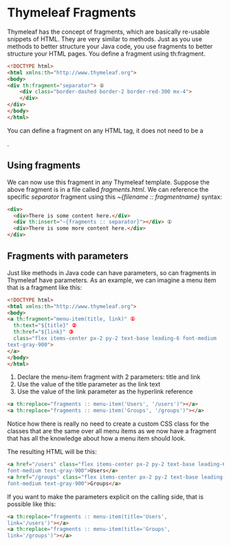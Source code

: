 # Thymeleaf Fragments

Thymeleaf has the concept of fragments, which are basically re-usable snippets of HTML. They are
very similar to methods. Just as you use methods to better structure your Java code, you use
fragments to better structure your HTML pages.
You define a fragment using th:fragment.

```html
<!DOCTYPE html>
<html xmlns:th="http://www.thymeleaf.org">
<body>
<div th:fragment="separator"> ①
    <div class="border-dashed border-2 border-red-300 mx-4">
    </div>
</div>
</body>
</html>
```

You can define a fragment on any HTML tag, it does not need to be a <div>.

## Using fragments

We can now use this fragment in any Thymeleaf template. Suppose the above fragment is in a file
called _fragments.html_. We can reference the specific _separator_ fragment using this _~{filename
:: fragmentname}_ syntax:

```html
<div>
  <div>There is some content here.</div>
  <div th:insert="~{fragments :: separator}"></div> ①
  <div>There is some more content here.</div>
</div>
```

## Fragments with parameters

Just like methods in Java code can have parameters, so can fragments in Thymeleaf have parameters.
As an example, we can imagine a menu item that is a fragment like this:

```html
<!DOCTYPE html>
<html xmlns:th="http://www.thymeleaf.org">
<body>
<a th:fragment="menu-item(title, link)" ①
  th:text="${title}" ②
  th:href="${link}" ③
  class="flex items-center px-2 py-2 text-base leading-6 font-medium
text-gray-900">
</a>
</body>
</html>
```

1. Declare the menu-item fragment with 2 parameters: title and link
2. Use the value of the title parameter as the link text
3. Use the value of the link parameter as the hyperlink reference

```html
<a th:replace="fragments :: menu-item('Users', '/users')"></a>
<a th:replace="fragments :: menu-item('Groups', '/groups')"></a>
```

Notice how there is really no need to create a custom CSS class for the classes that are the same over all menu items as
we now have a fragment that has all the knowledge about how a menu item should look.

The resulting HTML will be this:

```html
<a href="/users" class="flex items-center px-2 py-2 text-base leading-6
font-medium text-gray-900">Users</a>
<a href="/groups" class="flex items-center px-2 py-2 text-base leading-6
font-medium text-gray-900">Groups</a>
```

If you want to make the parameters explicit on the calling side, that is possible like this:

```html
<a th:replace="fragments :: menu-item(title='Users',
link='/users')"></a>
<a th:replace="fragments :: menu-item(title='Groups',
link='/groups')"></a>
```